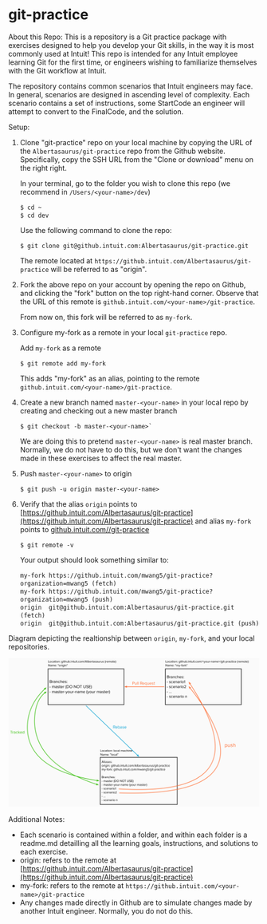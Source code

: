 # git-practice
About this Repo:
This is a repository is a Git practice package with exercises designed to help you develop your Git skills, in the way it is most commonly used at Intuit! This repo is intended for any Intuit employee learning Git for the first time, or engineers wishing to familiarize themselves with the Git workflow at Intuit. 

The repository contains common scenarios that Intuit engineers may face. In general, scenarios are designed in ascending level of complexity. Each scenario contains a set of instructions, some StartCode an engineer will attempt to convert to the FinalCode, and the solution. 


Setup:
1. Clone "git-practice" repo on your local machine by copying the URL of the `Albertasaurus/git-practice` repo from the Github website. Specifically, copy the SSH URL from the "Clone or download" menu on the right right. 

    In your terminal, go to the folder you wish to clone this repo (we recommend in `/Users/<your-name>/dev`)
    ```console
    $ cd ~
    $ cd dev
    ```

    Use the following command to clone the repo:
    ```console
    $ git clone git@github.intuit.com:Albertasaurus/git-practice.git
    ```
    The remote located at `https://github.intuit.com/Albertasaurus/git-practice` will be referred to as "origin".
1. Fork the above repo on your account by opening the repo on Github, and clicking the "fork" button on the top right-hand corner. Observe that the URL of this remote is `github.intuit.com/<your-name>/git-practice`. 

    From now on, this fork will be referred to as `my-fork`. 
1. Configure my-fork as a remote in your local `git-practice` repo. 

    Add `my-fork` as a remote 
    ```console
    $ git remote add my-fork
    ```
    This adds "my-fork" as an alias, pointing to the remote `github.intuit.com/<your-name>/git-practice`. 
1. Create a new branch named `master-<your-name>` in your local repo by creating and checking out a new master branch
    ```console
    $ git checkout -b master-<your-name>`
    ```
    We are doing this to pretend `master-<your-name>` is real master branch. Normally, we do not have to do this, but we don't want the changes made in these exercises to affect the real master. 
1. Push `master-<your-name>` to origin
    ```console
    $ git push -u origin master-<your-name>
    ```
1. Verify that the alias `origin` points to [https://github.intuit.com/Albertasaurus/git-practice](https://github.intuit.com/Albertasaurus/git-practice) and alias `my-fork` points to [github.intuit.com/<your-name>/git-practice](github.intuit.com/<your-name>/git-practice)

    ```console
    $ git remote -v
    ```

    Your output should look something similar to: 
    ```
    my-fork	https://github.intuit.com/mwang5/git-practice?organization=mwang5 (fetch)
    my-fork	https://github.intuit.com/mwang5/git-practice?organization=mwang5 (push)
    origin	git@github.intuit.com:Albertasaurus/git-practice.git (fetch)
    origin	git@github.intuit.com:Albertasaurus/git-practice.git (push)
    ```

Diagram depicting the realtionship between `origin`, `my-fork`, and your local repositories.

![Git repo setup overview](img/overview_diagram.png)

Additional Notes:
* Each scenario is contained within a folder, and within each folder is a readme.md detailling all the learning goals, instructions, and solutions to each exercise. 
* origin: refers to the remote at [https://github.intuit.com/Albertasaurus/git-practice](https://github.intuit.com/Albertasaurus/git-practice)
* my-fork: refers to the remote at `https://github.intuit.com/<your-name>/git-practice`
* Any changes made directly in Github are to simulate changes made by another Intuit engineer. Normally, you do not do this. 
